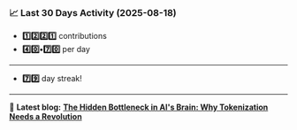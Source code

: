 <!--START_STATS-->
### 📈 Last 30 Days Activity (2025-08-18)  
- **1️⃣2️⃣2️⃣1️⃣** contributions  
- **4️⃣0️⃣•7️⃣0️⃣** per day
---
- **7️⃣9️⃣** day streak!
---
📝 **Latest blog:** [**The Hidden Bottleneck in AI's Brain: Why Tokenization Needs a Revolution**](https://andriak.com/blog/tokenization-revolution)
<!--END_STATS-->

